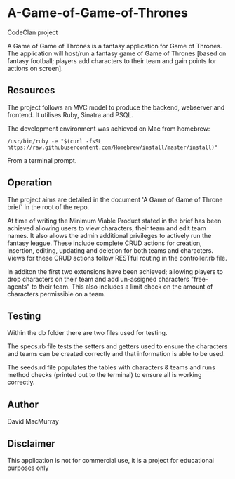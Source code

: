# A-Game-of-Game-of-Thrones
CodeClan project

A Game of Game of Thrones is a fantasy application for Game of Thrones. 
The application will host/run a fantasy game of Game of Thrones [based on fantasy football; players add characters to their team and gain points for actions on screen].

## Resources
The project follows an MVC model to produce the backend, webserver and frontend. It utilises Ruby, Sinatra and PSQL.

The development environment was achieved on Mac from homebrew:

```
/usr/bin/ruby -e "$(curl -fsSL https://raw.githubusercontent.com/Homebrew/install/master/install)"
```
From a terminal prompt.

## Operation
The project aims are detailed in the document 'A Game of Game of Throne brief' in the root of the repo.

At time of writing the Minimum Viable Product stated in the brief has been achieved allowing users to view characters, their team and edit team names. It also allows the admin additional privileges to actively run the fantasy league. These include complete CRUD actions for creation, insertion, editing, updating and deletion for both teams and characters. Views for these CRUD actions follow RESTful routing in the controller.rb file.

In additon the first two extensions have been achieved; allowing players to drop characters on their team and add un-assigned characters "free-agents" to their team. This also includes a limit check on the amount of characters permissible on a team.

## Testing
Within the db folder there are two files used for testing. 

The specs.rb file tests the setters and getters used to ensure the characters and teams can be created correctly and that information is able to be used. 

The seeds.rd file populates the tables with characters & teams and runs method checks (printed out to the terminal) to ensure all is working correctly.


## Author
David MacMurray

## Disclaimer
This application is not for commercial use, it is a project for educational purposes only

